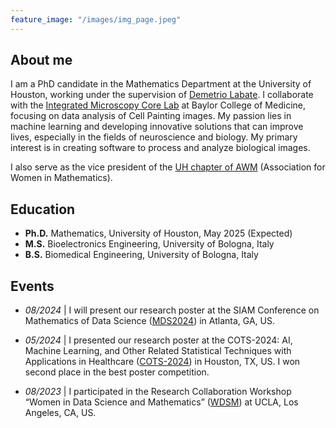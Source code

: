 ```yaml
---
feature_image: "/images/img_page.jpeg"
---
```


<!-- No Title -->

## About me

I am a PhD candidate in the Mathematics Department at the University of Houston, working under the supervision of [Demetrio Labate](https://www.math.uh.edu/~dlabate/index.html). I collaborate with the [Integrated Microscopy Core Lab](https://www.bcm.edu/research/atc-core-labs/integrated-microscopy-core) at Baylor College of Medicine, focusing on data analysis of Cell Painting images. My passion lies in machine learning and developing innovative solutions that can improve lives, especially in the fields of neuroscience and biology. 
My primary interest is in creating software to process and analyze biological images. 

I also serve as the vice president of the [UH chapter of AWM](https://uhawm.wordpress.com) (Association for Women in Mathematics).

## Education

- **Ph.D.** Mathematics, University of Houston, May 2025 (Expected)
- **M.S.** Bioelectronics Engineering, University of Bologna, Italy 
- **B.S.** Biomedical Engineering, University of Bologna, Italy

## Events

- _08/2024_ \| I will present our research poster at the SIAM Conference on Mathematics of Data Science ([MDS2024](https://www.siam.org/conferences-events/siam-conferences/mds24/)) in Atlanta, GA, US.

- _05/2024_ \| I presented our research poster at the COTS-2024: AI, Machine Learning, and Other Related Statistical Techniques with Applications in Healthcare ([COTS-2024](https://sites.google.com/view/cots2024houstonmethodistmathur/home)) in Houston, TX, US. I won second place in the best poster competition. 

- _08/2023_ \| I participated in the Research Collaboration Workshop “Women in Data Science and Mathematics” ([WDSM](https://www.ipam.ucla.edu/programs/special-events-and-conferences/women-in-data-science-and-mathematics/)) at UCLA, Los Angeles, CA, US.
